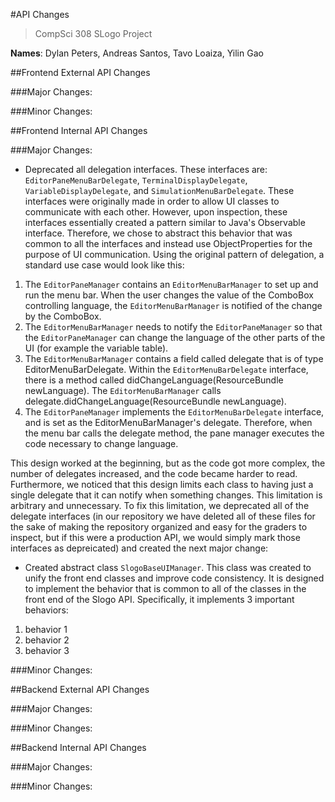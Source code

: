 #API Changes

>CompSci 308 SLogo Project

**Names**: Dylan Peters, Andreas Santos, Tavo Loaiza, Yilin Gao

##Frontend External API Changes

###Major Changes:

###Minor Changes:

##Frontend Internal API Changes

###Major Changes:

- Deprecated all delegation interfaces. These interfaces are: `EditorPaneMenuBarDelegate`, `TerminalDisplayDelegate`, `VariableDisplayDelegate`, and `SimulationMenuBarDelegate`. These interfaces were originally made in order to allow UI classes to communicate with each other. However, upon inspection, these interfaces essentially created a pattern similar to Java's Observable interface. Therefore, we chose to abstract this behavior that was common to all the interfaces and instead use ObjectProperties for the purpose of UI communication. Using the original pattern of delegation, a standard use case would look like this:

1. The `EditorPaneManager` contains an `EditorMenuBarManager` to set up and run the menu bar. When the user changes the value of the ComboBox controlling language, the `EditorMenuBarManager` is notified of the change by the ComboBox.
2. The `EditorMenuBarManager` needs to notify the `EditorPaneManager` so that the `EditorPaneManager` can change the language of the other parts of the UI (for example the variable table).
3. The `EditorMenuBarManager` contains a field called delegate that is of type EditorMenuBarDelegate. Within the `EditorMenuBarDelegate` interface, there is a method called didChangeLanguage(ResourceBundle newLanguage). The `EditorMenuBarManager` calls delegate.didChangeLanguage(ResourceBundle newLanguage).
4. The `EditorPaneManager` implements the `EditorMenuBarDelegate` interface, and is set as the EditorMenuBarManager's delegate. Therefore, when the menu bar calls the delegate method, the pane manager executes the code necessary to change language.

This design worked at the beginning, but as the code got more complex, the number of delegates increased, and the code became harder to read. Furthermore, we noticed that this design limits each class to having just a single delegate that it can notify when something changes. This limitation is arbitrary and unnecessary. To fix this limitation, we deprecated all of the delegate interfaces (in our repository we have deleted all of these files for the sake of making the repository organized and easy for the graders to inspect, but if this were a production API, we would simply mark those interfaces as depreicated) and created the next major change:

- Created abstract class `SlogoBaseUIManager`. This class was created to unify the front end classes and improve code consistency. It is designed to implement the behavior that is common to all of the classes in the front end of the Slogo API. Specifically, it implements 3 important behaviors:

1. behavior 1
2. behavior 2
3. behavior 3

###Minor Changes:

##Backend External API Changes

###Major Changes:

###Minor Changes:

##Backend Internal API Changes

###Major Changes:

###Minor Changes: